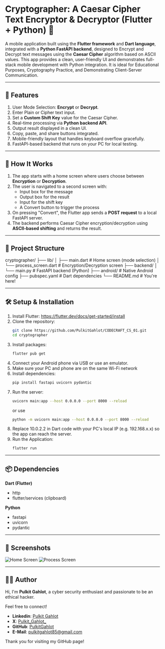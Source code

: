 # Cryptographer: A Caesar Cipher Text Encryptor & Decryptor (Flutter + Python) 🔐

A mobile application built using the **Flutter framework** and **Dart language**, integrated with a **Python FastAPI backend**, designed to Encrypt and Decrypt text messages using the **Caesar Cipher** algorithm based on ASCII values.
This app provides a clean, user-friendly UI and demonstrates full-stack mobile development with Python integration. It is ideal for Educational Purposes, Cryptography Practice, and Demonstrating Client-Server Communication.

---

## 🚀 Features

1. User Mode Selection: **Encrypt** or **Decrypt**.
2. Enter Plain or Cipher text input.
3. Set a **Custom Shift Key** value for the Caesar Cipher.
4. Real-time processing via **Python backend API**.
5. Output result displayed in a clean UI.
6. Copy, paste, and share buttons integrated.
7. Mobile-friendly layout that handles keyboard overflow gracefully.
8. FastAPI-based backend that runs on your PC for local testing.

---

## 🧠 How It Works

1. The app starts with a home screen where users choose between **Encryption** or **Decryption**.
2. The user is navigated to a second screen with:
   - Input box for the message
   - Output box for the result
   - Input for the shift key
   - A Convert button to trigger the process
3. On pressing "Convert", the Flutter app sends a **POST request** to a local FastAPI server.
4. The backend performs Caesar Cipher encryption/decryption using **ASCII-based shifting** and returns the result.

---

## 🧩 Project Structure

cryptographer/
├── lib/
│ ├── main.dart # Home screen (mode selection)
│ └── process_screen.dart # Encryption/Decryption screen
├── backend/
│ └── main.py # FastAPI backend (Python)
├── android/ # Native Android config
├── pubspec.yaml # Dart dependencies
└── README.md # You're here!

---

## 🛠 Setup & Installation

1. Install Flutter: https://flutter.dev/docs/get-started/install
2. Clone the repository:
   ```sh
   git clone https://github.com/PulkitGahlot/CODECRAFT_CS_01.git
   cd cryptographer
   ```
3. Install packages:
   ```sh
   flutter pub get
   ```
4. Connect your Android phone via USB or use an emulator.
5. Make sure your PC and phone are on the same Wi-Fi network
6. Install dependencies:
   ```sh
   pip install fastapi uvicorn pydantic
   ```
7. Run the server:
   ```sh
   uvicorn main:app --host 0.0.0.0 --port 8000 --reload
   ```
   or use
   ```sh
   python -m uvicorn main:app --host 0.0.0.0 --port 8000 --reload
   ```
8. Replace 10.0.2.2 in Dart code with your PC's local IP (e.g. 192.168.x.x) so the app can reach the server.
9. Run the Application:
   ```sh
   flutter run
   ```

---

## 📦 Dependencies
  **Dart (Flutter)**
  - http
  - flutter/services (clipboard)
  
  **Python**
  - fastapi
  - uvicorn
  - pydantic

---

## 📱 Screenshots

![Home Screen](https://github.com/user-attachments/assets/da2f8057-9531-45b1-afff-9e67f02a5b95)    ![Process Screen](https://github.com/user-attachments/assets/be2c49a1-bb57-435a-ae72-65bf7e7ba6a2)

---

## 👨‍💻 Author

Hi, I'm **Pulkit Gahlot**, a cyber security enthusiast and passionate to be an ethical hacker.

Feel free to connect!
- **Linkedin**: [Pulkit Gahlot](https://linkedin.com/in/pulkit-gahlot)
- **X**: [Pulkit_Gahlot_](https://x.com/Pulkit_Gahlot_)
- **GitHub**: [PulkitGahlot](https://github.com/PulkitGahlot)
- **E-Mail**: [pulkitgahlot85@gmail.com](pulkitgahlot85@gmail.com)

Thank you for visiting my GitHub page!
